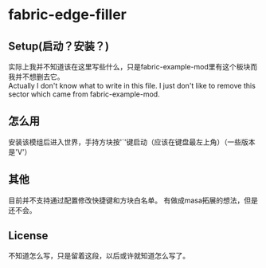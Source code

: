 # fabric-edge-filler

## Setup(启动？安装？)

实际上我并不知道该在这里写些什么，只是fabric-example-mod里有这个板块而我并不想删去它。\
Actually I don't know what to write in this file. I just don't like to remove this sector which came from fabric-example-mod.

## 怎么用

安装该模组后进入世界，手持方块按'`'键启动（应该在键盘最左上角）（一些版本是'V'）

## 其他

目前并不支持通过配置修改快捷键和方块白名单。
有做成masa拓展的想法，但是还不会。

## License

不知道怎么写，只是留着这段，以后或许就知道怎么写了。
